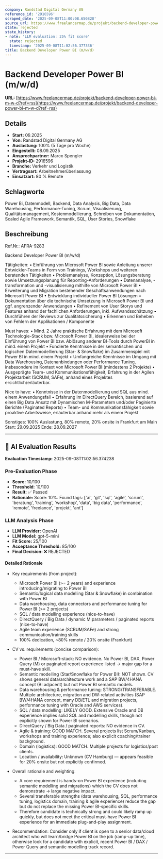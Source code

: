 ```yaml
---
company: Randstad Digital Germany AG
reference_id: '2916596'
scraped_date: '2025-09-08T11:00:08.650828'
source_url: https://www.freelancermap.de/projekt/backend-developer-power-bi-m-w-d?ref=rss
state: rejected
state_history:
- note: 'LLM evaluation: 25% fit score'
  state: rejected
  timestamp: '2025-09-08T11:02:56.377336'
title: Backend Developer Power BI (m/w/d)
---
```



# Backend Developer Power BI (m/w/d)
**URL:** [https://www.freelancermap.de/projekt/backend-developer-power-bi-m-w-d?ref=rss](https://www.freelancermap.de/projekt/backend-developer-power-bi-m-w-d?ref=rss)
## Details
- **Start:** 09.2025
- **Von:** Randstad Digital Germany AG
- **Auslastung:** 100% (5 Tage pro Woche)
- **Eingestellt:** 08.09.2025
- **Ansprechpartner:** Marco Spengler
- **Projekt-ID:** 2916596
- **Branche:** Verkehr und Logistik
- **Vertragsart:** Arbeitnehmerüberlassung
- **Einsatzart:** 80
                                                % Remote

## Schlagworte
Power Bi, Datenmodell, Backend, Data Analysis, Big Data, Data Warehousing, Performance-Tuning, Scrum, Visualisierung, Qualitätsmanagement, Kostenmodellierung, Schreiben von Dokumentation, Scaled Agile Framework, Semantik, SQL, User Stories, Snowflake

## Beschreibung
Ref.Nr.: AFRA-9283

Backend Developer Power BI (m/w/d)

Tätigkeiten:
• Einführung von Microsoft Power BI sowie Anleitung unserer Entwickler-Teams in Form von Trainings, Workshops und weiteren beratenden Tätigkeiten
• Problemanalyse, Konzeption, Lösungsberatung sowie Umsetzungsplanung für Reporting-Anforderungen
• Datenanalyse, -transformation und -visualisierung mithilfe von Microsoft Power BI
• Erweiterung und Migration bestehender Geschäftsanwendungen nach Microsoft Power BI
• Entwicklung individueller Power BI Lösungen
• Dokumentation über die technische Umsetzung in Microsoft Power BI und ggf. angrenzender Anwendungen
• Refinement von User Storys und Features anhand der fachlichen Anforderungen, inkl. Aufwandsschätzung
• Durchführen der Reviews zur Qualitätssicherung
• Erkennen und Beheben von Fehlern der Applikationen / Komponente

Must haves:
• Mind. 2 Jahre praktische Erfahrung mit dem Microsoft Technologie-Stack bzw. Microsoft Power BI, idealerweise bei der Einführung von Power BI bzw. Ablösung anderer BI-Tools durch PowerBI in mind. einem Projekt
• Fundierte Kenntnisse in der semantischen und logischen Datenmodellierung (Star- & Snowflake) im Zusammenspiel mit Power BI in mind. einem Projekt
• Umfangreiche Kenntnisse im Umgang mit Data Warehousing, Datenanbindungen oder Performance Tuning, insbesondere im Kontext von Microsoft Power BI (mindestens 2 Projekte)
• Ausgeprägte Team- und Kommunikationsfähigkeit, Erfahrung in der Agilen Projektarbeit (SCRUM, SAFe), anhand eines Projektes ersichtlich/erläuterbar.

Nice to have:
• Kenntnisse in der Datenmodellierung und SQL aus mind. einem Anwendungsfall
• Erfahrung im DirectQuery Bereich, basierend auf einen Big Data Ansatz mit Dynamischen M-Parametern und/oder Paginierte Berichte (Paginated Reports)
• Team- und Kommunikationsfähigkeit sowie proaktive Arbeitsweise, erläuterbar anhand mehr als einem Projekt

Sonstiges: 100% Auslastung, 80% remote, 20% onsite in Frankfurt am Main
Start: 29.09.2025
Ende: 28.09.2027

---

## 🤖 AI Evaluation Results

**Evaluation Timestamp:** 2025-09-08T11:02:56.374238

### Pre-Evaluation Phase
- **Score:** 10/100
- **Threshold:** 10/100
- **Result:** ✅ Passed
- **Rationale:** Score: 10%. Found tags: ['ai', 'git', 'sql', 'agile', 'scrum', 'beratung', 'training', 'workshop', 'data', 'big data', 'performance', 'remote', 'freelance', 'projekt', 'ant']

### LLM Analysis Phase
- **LLM Provider:** OpenAI
- **LLM Model:** gpt-5-mini
- **Fit Score:** 25/100
- **Acceptance Threshold:** 85/100
- **Final Decision:** ❌ REJECTED

#### Detailed Rationale
- Key requirements (from project):
  - Microsoft Power BI (>= 2 years) and experience introducing/migrating to Power BI
  - Semantic/logical data modelling (Star & Snowflake) in combination with Power BI
  - Data warehousing, data connectors and performance tuning for Power BI (>= 2 projects)
  - SQL / data modelling experience (nice-to-have)
  - DirectQuery / Big Data / dynamic M parameters / paginated reports (nice-to-have)
  - Agile team experience (SCRUM/SAFe) and strong communication/training skills
  - 100% dedication, ~80% remote / 20% onsite (Frankfurt)

- CV vs. requirements (concise comparison):
  - Power BI / Microsoft-stack: NO evidence. No Power BI, DAX, Power Query (M) or paginated report experience listed → major gap for a must-have skill.
  - Semantic modelling (Star/Snowflake for Power BI): NOT shown. CV shows general data/architecture work and a SAP BW/4HANA concept (BI adjacent) but not Power BI semantic models.
  - Data warehousing & performance tuning: STRONG/TRANSFERABLE. Multiple architecture, migration and DW-related activities (SAP BW/4HANA concept, many DB/ETL and migration projects, performance tuning with Oracle and AWS services).
  - SQL / data modelling: LIKELY GOOD. Extensive Oracle and DB experience implies solid SQL and modelling skills, though not explicitly shown for Power BI scenarios.
  - DirectQuery / Big Data / paginated reports: NO evidence in CV.
  - Agile & training: GOOD MATCH. Several projects list Scrum/Kanban, workshops and training experience; also explicit coaching/trainer background.
  - Domain (logistics): GOOD MATCH. Multiple projects for logistics/post clients.
  - Location / availability: Unknown (CV Hamburg) — appears feasible for 20% onsite but not explicitly confirmed.

- Overall rationale and weighting:
  - A core requirement is hands-on Power BI experience (including semantic modelling and migrations) which the CV does not demonstrate → large negative impact.
  - Several transferable strengths (data warehousing, SQL, performance tuning, logistics domain, training & agile experience) reduce the gap but do not replace the missing Power BI-specific skills.
  - Therefore candidate is technically strong and could likely ramp up quickly, but does not meet the critical must-have Power BI experience for an immediate plug-and-play assignment.

- Recommendation: Consider only if client is open to a senior data/cloud architect who will learn/bridge Power BI on the job (ramp-up time), otherwise look for a candidate with explicit, recent Power BI / DAX / Power Query and semantic modelling track record.

---
